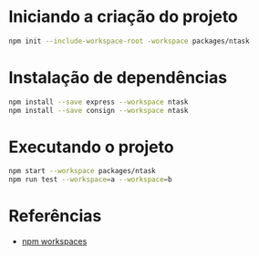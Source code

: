 # Iniciando a criação do projeto
```bash
npm init --include-workspace-root -workspace packages/ntask
```

# Instalação de dependências
```bash
npm install --save express --workspace ntask
npm install --save consign --workspace ntask
```

# Executando o projeto
```bash
npm start --workspace packages/ntask
npm run test --workspace=a --workspace=b
```

# Referências
- [npm workspaces](hhttps://docs.npmjs.com/cli/v11/using-npm/workspaces)